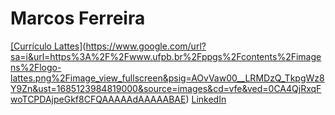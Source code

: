 # Marcos Ferreira

[[Currículo Lattes]](https://lattes.cnpq.br/8306745786032285)(https://www.google.com/url?sa=i&url=https%3A%2F%2Fwww.ufpb.br%2Fppgs%2Fcontents%2Fimagens%2Flogo-lattes.png%2Fimage_view_fullscreen&psig=AOvVaw00__LRMDzQ_TkpgWz8Y9Zn&ust=1685123984819000&source=images&cd=vfe&ved=0CA4QjRxqFwoTCPDAjpeGkf8CFQAAAAAdAAAAABAE)
[LinkedIn](https://www.linkedin.com/in/marcos-ferreira-7800981b0)
